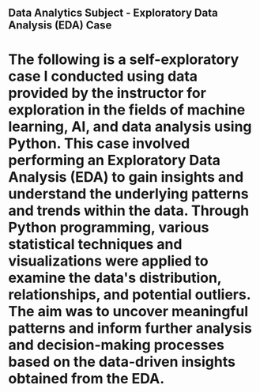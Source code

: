 ## Data Analytics Subject - Exploratory Data Analysis (EDA) Case

# The following is a self-exploratory case I conducted using data provided by the instructor for exploration in the fields of machine learning, AI, and data analysis using Python. This case involved performing an Exploratory Data Analysis (EDA) to gain insights and understand the underlying patterns and trends within the data. Through Python programming, various statistical techniques and visualizations were applied to examine the data's distribution, relationships, and potential outliers. The aim was to uncover meaningful patterns and inform further analysis and decision-making processes based on the data-driven insights obtained from the EDA.






